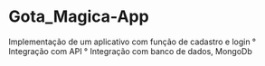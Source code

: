 # Gota_Magica-App
Implementação de um aplicativo com função de cadastro e login
° Integração com API
° Integração com banco de dados, MongoDb
